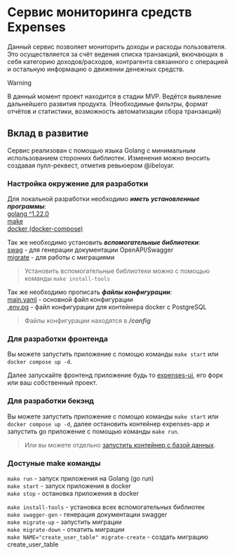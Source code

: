 # Сервис мониторинга средств Expenses
Данный сервис позволяет мониторить доходы и расходы пользователя.<br/>
Это осуществляется за счёт ведения списка транзакций, вкючающих в себя категорию доходов/расходов,
контрагента связанного с операцией и остальную информацию о движении денежных средств.<br/>

> [!WARNING]
> В данный момент проект находится в стадии MVP. Ведётся выявление дальнейшего развития продукта.
> (Необходимые фильтры, формат отчётов и статистики, возможность автоматизации сбора транзакций)

## Вклад в развитие
Сервис реализован с помощью языка Golang с минимальным использованием сторонних библиотек.
Изменения можно вносить создавая пулл-реквест, отметив ревьюером @ibeloyar.

### Настройка окружение для разработки
Для локальной разработки необходимо ***иметь установленные программы***: <br/>
[golang ^1.22.0](https://go.dev/)<br/>
[make](https://www.gnu.org/software/make/)<br/>
[docker (docker-compose)](https://www.docker.com/)<br/>

Так же необходимо установить ***вспомогательные библиотеки***:<br/>
[swag](github.com/swaggo/swag) - для генерации документации OpenAPI/Swagger<br/>
[migrate](github.com/golang-migrate/migrate) - для работы с миграциями<br/>
> Установить вспомогательные библиотеки можно с помощью команды `make install-tools`

Так же необходимо прописать ***файлы конфигурации***:<br/>
[main.yaml](./config/main.example.yaml) - основной файл конфигурации<br/>
[.env.pg](./config/docker/.env.pg.example) - файл конфигурации для контейнера docker с PostgreSQL<br/>
> Файлы конфигурации находятся в ***/config***

### Для разработки фронтенда
Вы можете запустить приложение с помощю команды `make start` или `docker compose up -d`.

Далее запускайте фронтенд приложение будь то [expenses-ui](https://github.com/ibeloyar/expenses-ui),
его форк или ваш собственный проект.

### Для разработки бекэнд
Вы можете запустить приложение с помощю команды `make start` или `docker compose up -d`, 
далее остановить контейнер expenses-app и запустить go приложение с помощью команды `make run`.
> Или вы можете отдельно [запустить контейнер с базой данных](./docs/containers.md).

### Достуные make команды
`make run` - запуск приложения на Golang (go run)<br/>
`make start` - запуск приложения в docker<br/>
`make stop` - остановка приложения в docker<br/>

`make install-tools` - установка всех вспомогательных библиотек<br/>
`make swagger-gen` - генерация документации swagger<br/>
`make migrate-up` - запустить миграции<br/>
`make migrate-down` - откатить миграции<br/>
`make NAME="create_user_table" migrate-create` - создать миграцию create_user_table<br/>
